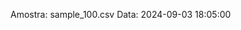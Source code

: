  Amostra: sample_100.csv
                               Data: 2024-09-03 18:05:00
                        